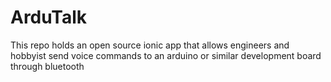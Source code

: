 # ArduTalk
This repo holds an open source ionic app that allows engineers and hobbyist send voice commands to an arduino or similar development board through bluetooth
